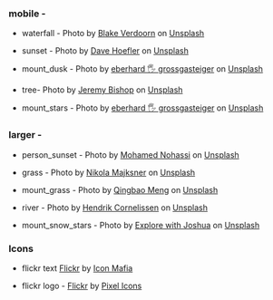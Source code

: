 ### mobile -

-   waterfall - Photo by <a href="https://unsplash.com/@blakeverdoorn?utm_content=creditCopyText&utm_medium=referral&utm_source=unsplash">Blake Verdoorn</a> on <a href="https://unsplash.com/photos/gray-concrete-bridge-and-waterfalls-during-daytime-cssvEZacHvQ?utm_content=creditCopyText&utm_medium=referral&utm_source=unsplash">Unsplash</a>

-   sunset - Photo by <a href="https://unsplash.com/@iamthedave?utm_content=creditCopyText&utm_medium=referral&utm_source=unsplash">Dave Hoefler</a> on <a href="https://unsplash.com/photos/silhouette-of-trees-near-body-of-water-during-sunset-lsoogGC_5dg?utm_content=creditCopyText&utm_medium=referral&utm_source=unsplash">Unsplash</a>

-   mount_dusk - Photo by <a href="https://unsplash.com/@eberhardgross?utm_content=creditCopyText&utm_medium=referral&utm_source=unsplash">eberhard 🖐 grossgasteiger</a> on <a href="https://unsplash.com/photos/moon-near-mountain-ridge-jCL98LGaeoE?utm_content=creditCopyText&utm_medium=referral&utm_source=unsplash">Unsplash</a>

-   tree- Photo by <a href="https://unsplash.com/@jeremybishop?utm_content=creditCopyText&utm_medium=referral&utm_source=unsplash">Jeremy Bishop</a> on <a href="https://unsplash.com/photos/sun-light-passing-through-green-leafed-tree-EwKXn5CapA4?utm_content=creditCopyText&utm_medium=referral&utm_source=unsplash">Unsplash</a>

-   mount_stars - Photo by <a href="https://unsplash.com/@eberhardgross?utm_content=creditCopyText&utm_medium=referral&utm_source=unsplash">eberhard 🖐 grossgasteiger</a> on <a href="https://unsplash.com/photos/brown-mountain-at-nighttime-pBgnT4KH8d4?utm_content=creditCopyText&utm_medium=referral&utm_source=unsplash">Unsplash</a>

### larger -

-   person_sunset - Photo by <a href="https://unsplash.com/@coopery?utm_content=creditCopyText&utm_medium=referral&utm_source=unsplash">Mohamed Nohassi</a> on <a href="https://unsplash.com/photos/silhouette-of-person-standing-on-rock-surrounded-by-body-of-water-odxB5oIG_iA?utm_content=creditCopyText&utm_medium=referral&utm_source=unsplash">Unsplash</a>

-   grass - Photo by <a href="https://unsplash.com/@majksner?utm_content=creditCopyText&utm_medium=referral&utm_source=unsplash">Nikola Majksner</a> on <a href="https://unsplash.com/photos/grass-field-and-mountain-ranges-hXNGeAFOgT4?utm_content=creditCopyText&utm_medium=referral&utm_source=unsplash">Unsplash</a>

-   mount_grass - Photo by <a href="https://unsplash.com/@ideasboom?utm_content=creditCopyText&utm_medium=referral&utm_source=unsplash">Qingbao Meng</a> on <a href="https://unsplash.com/photos/birds-eye-view-photograph-of-green-mountains-01_igFr7hd4?utm_content=creditCopyText&utm_medium=referral&utm_source=unsplash">Unsplash</a>

-   river - Photo by <a href="https://unsplash.com/@the_bracketeer?utm_content=creditCopyText&utm_medium=referral&utm_source=unsplash">Hendrik Cornelissen</a> on <a href="https://unsplash.com/photos/time-lapse-photography-of-river--qrcOR33ErA?utm_content=creditCopyText&utm_medium=referral&utm_source=unsplash">Unsplash</a>

-   mount_snow_stars - Photo by <a href="https://unsplash.com/@explorewithjoshua?utm_content=creditCopyText&utm_medium=referral&utm_source=unsplash">Explore with Joshua</a> on <a href="https://unsplash.com/photos/snow-covered-mountain-under-blue-sky-during-night-time-4yBogrmcEmM?utm_content=creditCopyText&utm_medium=referral&utm_source=unsplash">Unsplash</a>

### Icons

-   flickr text <a href="https://iconscout.com/icons/flickr" class="text-underline font-size-sm" target="_blank">Flickr</a> by <a href="https://iconscout.com/contributors/icon-mafia" class="text-underline font-size-sm" target="_blank">Icon Mafia</a>

-   flickr logo - <a href="https://iconscout.com/icons/flickr" class="text-underline font-size-sm" target="_blank">Flickr</a> by <a href="https://iconscout.com/contributors/pixel-icons" class="text-underline font-size-sm" target="_blank">Pixel Icons</a>
